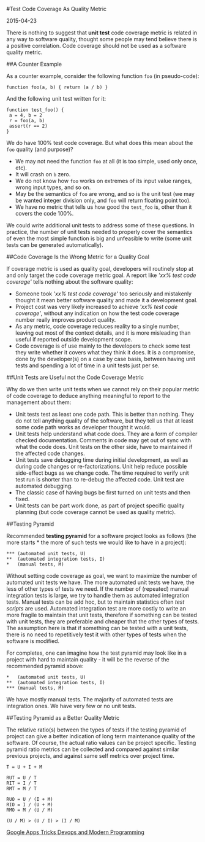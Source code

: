 #Test Code Coverage As Quality Metric

2015-04-23

<!--- tags: architecture deployment -->

There is nothing to suggest that **unit test** code coverage metric is related in any way to software quality, thought some people may tend believe there is a positive correlation. Code coverage should not be used as a software quality metric.

##A Counter Example

As a counter example, consider the following function `foo` (in pseudo-code):

```
function foo(a, b) { return (a / b) }
```

And the following unit test written for it:

```
function test_foo() { 
 a = 4, b = 2
 r = foo(a, b)
 assert(r == 2)
}
```

We do have 100% test code coverage. But what does this mean about the `foo` quality (and purpose)?

* We may not need the function `foo` at all (it is too simple, used only once, etc).
* It will crash on `b` zero.
* We do not know how `foo` works on extremes of its input value ranges, wrong input types, and so on.
* May be the semantics of `foo` are wrong, and so is the unit test (we may be wanted integer division only, and `foo` will return floating point too).
* We have no metric that tells us how good the `test_foo` is, other than it covers the code 100%.

We could write additional unit tests to address some of these questions. In practice, the number of unit tests needed to properly cover the semantics of even the most simple function is big and unfeasible to write (some unit tests can be generated automatically).

##Code Coverage Is the Wrong Metric for a Quality Goal

If coverage metric is used as quality goal, developers will routinely stop at and only target the code coverage metric goal. A report like *'xx% test code coverage'* tells nothing about the software quality:

* Someone took *'xx% test code coverage'* too seriously and mistakenly thought it mean better software quality and made it a development goal.
* Project cost was very likely increased to achieve *'xx% test code coverage'*, without any indication on how the test code coverage number really improves product quality.
* As any metric, code coverage reduces reality to a single number, leaving out most of the context details, and it is more misleading than useful if reported outside development scope.
* Code coverage is of use mainly to the developers to check some test they write whether it covers what they think it does. It is a compromise, done by the developer(s) on a case by case basis, between having unit tests and spending a lot of time in a unit tests just per se.

##Unit Tests are Useful not the Code Coverage Metric

Why do we then write unit tests when we cannot rely on their popular metric of code coverage to deduce anything meaningful to report to the management about them:

* Unit tests test as least one code path. This is better than nothing. They do not tell anything quality of the software, but they tell us that at least some code path works as developer thought it would.
* Unit tests help understand what code does. They are a form of compiler checked documentation. Comments in code may get out of sync with what the code does. Unit tests on the other side, have to maintained if the affected code changes.
* Unit tests save debugging time during initial development, as well as during code changes or re-factorizations. Unit help reduce possible side-effect bugs as we change code. The time required to verify unit test run is shorter than to re-debug  the affected code. Unit test are automated debugging.
* The classic case of having bugs be first turned on unit tests and then fixed.
* Unit tests can be part work done, as part of project specific quality planning (but code coverage cannot be used as quality metric).

##Testing Pyramid

Recommended **testing pyramid** for a software project looks as follows (the more starts \* the more of such tests we would like to have in a project):

```
*** (automated unit tests, U)
**  (automated integration tests, I)
*   (manual tests, M)
```

Without setting code coverage as goal, we want to maximize the number of automated unit tests we have. The more automated unit tests we have, the less of other types of tests we need. If the number of (repeated) manual integration tests is large, we try to handle them as automated integration tests. Manual tests can be add hoc, but to maintain statistics often *test scripts* are used. Automated integration test are more costly to write an more fragile to maintain that unit tests, therefore if something can be tested with unit tests, they are preferable and cheaper that the other types of tests. The assumption here is that if something can be tested with a unit tests, there is no need to repetitively test it with other types of tests when the software is modified.

For completes, one can imagine how the test pyramid may look like in a project with hard to maintain quality - it will be the reverse of the recommended pyramid above:

```
*   (automated unit tests, U)
**  (automated integration tests, I)
*** (manual tests, M)
```

We have mostly manual tests. The majority of automated tests are integration ones. We have very few or no unit tests. 

##Testing Pyramid as a Better Quality Metric

The relative ratio(s) between the types of tests if the testing pyramid of project can give a better indication of long term maintenance quality of the software. Of course, the actual ratio values can be project specific. Testing pyramid ratio metrics can be collected and compared against similar previous projects, and against same self metrics over project time.

```
T = U + I + M

RUT = U / T
RIT = I / T
RMT = M / T

RUO = U / (I + M)
RIO = I / (U + M)
RMO = M / (U / M)

(U / M) > (U / I) > (I / M)
```


<ins class='nfooter'><a id='fprev' href='#blog/2015/2015-04-29-Google-Apps-Tricks.md'>Google Apps Tricks</a> <a id='fnext' href='#blog/2015/2015-04-21-Devops-and-Modern-Programming.md'>Devops and Modern Programming</a></ins>
